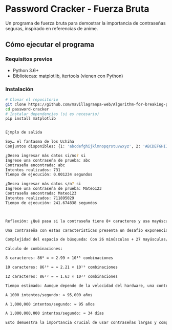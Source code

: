# Password Cracker - Fuerza Bruta

Un programa de fuerza bruta para demostrar la importancia de contraseñas seguras, inspirado en referencias de anime.

## Cómo ejecutar el programa

### Requisitos previos
- Python 3.6+
- Bibliotecas: matplotlib, itertools (vienen con Python)

### Instalación
```bash
# Clonar el repositorio
git clone https://github.com/mavillagranpa-web/Algorithm-for-breaking-passwords.git
cd password-cracker 
# Instalar dependencias (si es necesario)
pip install matplotlib


Ejmplo de salida

Soy… el fantasma de los Uchiha
Conjuntos disponibles: {1: 'abcdefghijklmnopqrstuvwxyz', 2: 'ABCDEFGHIJKLMNOPQRSTUVWXYZÑ', 3: '0123456789', 4: '!@#$%^&*()-_=+,|{};:/?.'}

¿Desea ingresar más datos si/no? si
Ingrese una contraseña de prueba: abc
Contraseña encontrada: abc
Intentos realizados: 731
Tiempo de ejecución: 0.001234 segundos

¿Desea ingresar más datos s/n? si
Ingrese una contraseña de prueba: Mateo123
Contraseña encontrada: Mateo123
Intentos realizados: 711895029
Tiempo de ejecución: 241.674838 segundos



Reflexión: ¿Qué pasa si la contraseña tiene 8+ caracteres y usa mayúsculas, números y símbolos?

Una contraseña con estas características presenta un desafío exponencialmente mayor para un ataque de fuerza bruta:

Complejidad del espacio de búsqueda: Con 26 minúsculas + 27 mayúsculas/Ñ + 10 números + 23 símbolos = 86 caracteres posibles

Cálculo de combinaciones:

8 caracteres: 86⁸ = ≈ 2.99 × 10¹⁵ combinaciones

10 caracteres: 86¹⁰ = ≈ 2.21 × 10¹⁹ combinaciones

12 caracteres: 86¹² = ≈ 1.63 × 10²³ combinaciones

Tiempo estimado: Aunque depende de la velocidad del hardware, una contraseña de 8 caracteres complejos podría tomar:

A 1000 intentos/segundo: ≈ 95,000 años

A 1,000,000 intentos/segundo: ≈ 95 años

A 1,000,000,000 intentos/segundo: ≈ 34 días

Esto demuestra la importancia crucial de usar contraseñas largas y complejas para la seguridad digital.

